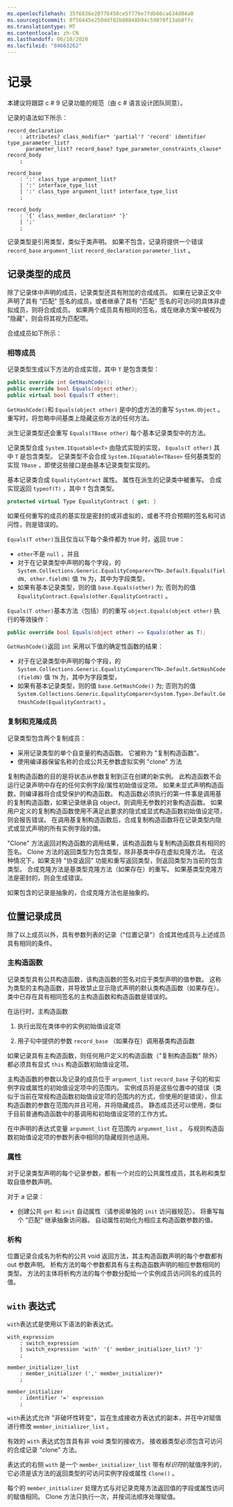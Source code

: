 ```yaml
---
ms.openlocfilehash: 35f6836e20776450ce5f776e7fdb66ca634d04a0
ms.sourcegitcommit: 0f56445e250ddf82b88848b94c59870f13ab8ffc
ms.translationtype: MT
ms.contentlocale: zh-CN
ms.lasthandoff: 06/10/2020
ms.locfileid: "84663262"
---
```


# <a name="records"></a>记录

本建议将跟踪 c # 9 记录功能的规范（由 c # 语言设计团队同意）。

记录的语法如下所示：

```antlr
record_declaration
    : attributes? class_modifier* 'partial'? 'record' identifier type_parameter_list?
      parameter_list? record_base? type_parameter_constraints_clause* record_body
    ;

record_base
    : ':' class_type argument_list?
    | ':' interface_type_list
    | ':' class_type argument_list? interface_type_list
    ;

record_body
    : '{' class_member_declaration* '}'
    | ';'
    ;
```

记录类型是引用类型，类似于类声明。 如果不包含，记录将提供一个错误 `record_base` `argument_list` `record_declaration` `parameter_list` 。

## <a name="members-of-a-record-type"></a>记录类型的成员

除了记录体中声明的成员，记录类型还具有附加的合成成员。
如果在记录正文中声明了具有 "匹配" 签名的成员，或者继承了具有 "匹配" 签名的可访问的具体非虚拟成员，则将合成成员。
如果两个成员具有相同的签名，或在继承方案中被视为 "隐藏"，则会将其视为匹配项。

合成成员如下所示：

### <a name="equality-members"></a>相等成员

记录类型生成以下方法的合成实现，其中 `T` 是包含类型：
```C#
public override int GetHashCode();
public override bool Equals(object other);
public virtual bool Equals(T other);
```
`GetHashCode()`和 `Equals(object other)` 是中的虚方法的重写 `System.Object` 。
重写时，将忽略中间基类上隐藏这些方法的任何方法。

派生记录类型还会重写 `Equals(TBase other)` 每个基本记录类型中的方法。

记录类型合成 `System.IEquatable<T>` 由隐式实现的实现， `Equals(T other)` 其中 `T` 是包含类型。
记录类型不会合成 `System.IEquatable<TBase>` 任何基类型的实现 `TBase` ，即使这些接口是由基本记录类型实现的。

基本记录类合成 `EqualityContract` 属性。 属性在派生的记录类中被重写。 合成实现返回 `typeof(T)` ，其中 `T` 包含类型。
```C#
protected virtual Type EqualityContract { get; }
```

如果任何重写的成员的基实现是密封的或非虚拟的，或者不符合预期的签名和可访问性，则是错误的。

`Equals(T other)`当且仅当以下每个条件都为 true 时，返回 true：
- `other`不是 `null` ，并且
- 对于在记录类型中声明的每个字段，的 `System.Collections.Generic.EqualityComparer<TN>.Default.Equals(fieldN, other.fieldN)` 值 `TN` 为，其中为字段类型，
- 如果有基本记录类型，则的值 `base.Equals(other)` 为; 否则为的值 `EqualityContract.Equals(other.EqualityContract)` 。

`Equals(T other)`基本方法（包括）的的重写 `object.Equals(object other)` 执行的等效操作：
```C#
public override bool Equals(object other) => Equals(other as T);
```

`GetHashCode()`返回 `int` 采用以下值的确定性函数的结果：
- 对于在记录类型中声明的每个字段，的 `System.Collections.Generic.EqualityComparer<TN>.Default.GetHashCode(fieldN)` 值 `TN` 为，其中为字段类型，
- 如果有基本记录类型，则的值 `base.GetHashCode()` 为; 否则为的值 `System.Collections.Generic.EqualityComparer<System.Type>.Default.GetHashCode(EqualityContract)` 。

### <a name="copy-and-clone-members"></a>复制和克隆成员

记录类型包含两个复制成员：

* 采用记录类型的单个自变量的构造函数。 它被称为 "复制构造函数"。
* 使用编译器保留名称的合成公共无参数虚拟实例 "clone" 方法

复制构造函数的目的是将状态从参数复制到正在创建的新实例。 此构造函数不会运行记录声明中存在的任何实例字段/属性初始值设定项。 如果未显式声明构造函数，则编译器将合成受保护的构造函数。
构造函数必须执行的第一件事是调用基的复制构造函数，如果记录继承自 object，则调用无参数的对象构造函数。 如果用户定义的复制构造函数使用不满足此要求的隐式或显式构造函数初始值设定项，则会报告错误。
在调用基复制构造函数后，合成复制构造函数将在记录类型内隐式或显式声明的所有实例字段的值。

"Clone" 方法返回对构造函数的调用结果，该构造函数与复制构造函数具有相同的签名。 Clone 方法的返回类型为包含类型，除非基类中存在虚拟克隆方法。 在这种情况下，如果支持 "协变返回" 功能和重写返回类型，则返回类型为当前的包含类型。 合成克隆方法是基类型克隆方法（如果存在）的重写。 如果基类型克隆方法是密封的，则会生成错误。

如果包含的记录是抽象的，合成克隆方法也是抽象的。

## <a name="positional-record-members"></a>位置记录成员

除了以上成员以外，具有参数列表的记录（"位置记录"）合成其他成员与上述成员具有相同的条件。

### <a name="primary-constructor"></a>主构造函数

记录类型具有公共构造函数，该构造函数的签名对应于类型声明的值参数。 这称为类型的主构造函数，并导致禁止显示隐式声明的默认类构造函数（如果存在）。 类中已存在具有相同签名的主构造函数和构造函数是错误的。

在运行时，主构造函数

1. 执行出现在类体中的实例初始值设定项

1. 用子句中提供的参数 `record_base` （如果存在）调用基类构造函数

如果记录具有主构造函数，则任何用户定义的构造函数（"复制构造函数" 除外）都必须具有显式 `this` 构造函数初始值设定项。 

主构造函数的参数以及记录的成员位于 `argument_list` `record_base` 子句的和实例字段或属性的初始值设定项中的范围内。 实例成员将是这些位置中的错误（类似于当前在常规构造函数初始值设定项的范围内的方式，但使用的是错误），但主构造函数的参数在范围内并且可用，并将隐藏成员。 静态成员还可以使用，类似于目前普通构造函数中的基调用和初始值设定项的工作方式。 

在中声明的表达式变量 `argument_list` 在范围内 `argument_list` 。 与规则构造函数初始值设定项的参数列表中相同的隐藏规则也适用。

### <a name="properties"></a>属性

对于记录类型声明的每个记录参数，都有一个对应的公共属性成员，其名称和类型取自值参数声明。

对于 a 记录：

* 创建公共 `get` 和 `init` 自动属性（请参阅单独的 `init` 访问器规范）。
  将重写每个 "匹配" 继承抽象访问器。 自动属性初始化为相应主构造函数参数的值。

### <a name="deconstruct"></a>析构

位置记录合成名为析构的公共 void 返回方法，其主构造函数声明的每个参数都有 out 参数声明。 析构方法的每个参数都具有与主构造函数声明的相应参数相同的类型。 方法的主体将析构方法的每个参数分配给一个实例成员访问同名的成员的值。

## <a name="with-expression"></a>`with` 表达式

`with`表达式是使用以下语法的新表达式。

```antlr
with_expression
    : switch_expression
    | switch_expression 'with' '{' member_initializer_list? '}'
    ;

member_initializer_list
    : member_initializer (',' member_initializer)*
    ;

member_initializer
    : identifier '=' expression
    ;
```

`with`表达式允许 "非破坏性转变"，旨在生成接收方表达式的副本，并在中对赋值进行修改 `member_initializer_list` 。

有效的 `with` 表达式包含具有非 void 类型的接收方。 接收器类型必须包含可访问的合成记录 "clone" 方法。

表达式的右侧 `with` 是一个 `member_initializer_list` 带有*标识符*的赋值序列的，它必须是该方法的返回类型的可访问实例字段或属性 `Clone()` 。

每个的 `member_initializer` 处理方式与对记录克隆方法返回值的字段或属性访问的赋值相同。 Clone 方法只执行一次，并按词法顺序处理赋值。
